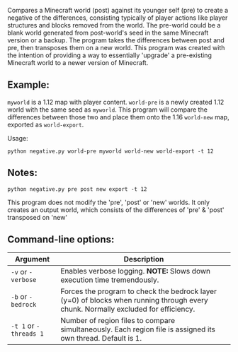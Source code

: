 Compares a Minecraft world (post) against its younger self (pre) to create a negative of the differences, consisting typically of player actions like player structures and blocks removed from the world. The pre-world could be a blank world generated from post-world's seed in the same Minecraft version or a backup. The program takes the differences between post and pre, then transposes them on a new world. This program was created with the intention of providing a way to essentially 'upgrade' a pre-existing Minecraft world to a newer version of Minecraft.

## Example:

`myworld` is a 1.12 map with player content. `world-pre` is a newly created 1.12 world with the same seed as `myworld`. This program will compare the differences between those two and place them onto the 1.16 `world-new` map, exported as `world-export`.

Usage:
```
python negative.py world-pre myworld world-new world-export -t 12
```

## Notes:

```
python negative.py pre post new export -t 12
```

This program does not modify the 'pre', 'post' or 'new' worlds. It only creates an output world, which consists of the differences of 'pre' & 'post' transposed on 'new'

## Command-line options:

| Argument | Description |
| --- | --- |
| `-v` or `-verbose` | Enables verbose logging. **NOTE:** Slows down execution time tremendously. |
| `-b` or `-bedrock` | Forces the program to check the bedrock layer (y=0) of blocks when running through every chunk. Normally excluded for efficiency. |
| `-t 1` or `-threads 1` | Number of region files to compare simultaneously. Each region file is assigned its own thread. Default is 1.  |
